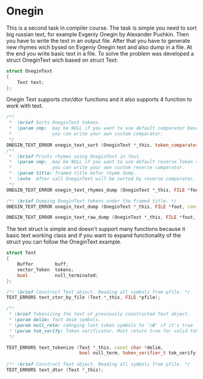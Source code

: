 # Onegin
This is a second task in compiler course. 
The task is simple you need to sort big russian text, for example Evgeniy Onegin by Alexander Pushkin. Then you have to write the text in an output file. After that you have to generate new rhymes wich bysed on Evgeniy Onegin text and also dump in a file. At the end you write basic text in a file.
To solve the problem was developed a struct OneginText wich based on struct Text:
```C++
struct OneginText
{
    Text text;
};
```
Onegin Text supports ctor/dtor functions and it also supports 4 function to work with text.
```C++
/*!
 *  \brief Sorts OneginText tokens.
 *  \param cmp:  may be NULL if you want to use default comparator based on strcmp or 
 *               you can write your own custom comparator.
 */
ONEGIN_TEXT_ERROR onegin_text_sort (OneginText *_this, token_comparator_t cmp);
/*!
 *  \brief Prints rhymes using OneginText in fout.
 *  \param cmp:  may be NULL if you want to use default reverse Token comparator or 
 *               you can write your own custom reverse comparator.
 *  \param title: framed title befor rhyme dump.
 *  \note  After call OneginText will be sorted by reverse comporator, because the rhyme printing alorithm need it. 
 */
ONEGIN_TEXT_ERROR onegin_text_rhymes_dump (OneginText *_this, FILE *fout, const char *title, token_comparator_t cmp);

/*! \brief Dumping OneginText tekens under the framed title. */
ONEGIN_TEXT_ERROR onegin_text_dump (OneginText *_this, FILE *fout, const char *title);

ONEGIN_TEXT_ERROR onegin_text_raw_dump (OneginText *_this, FILE *fout, const char *title);
```
The text struct is simple and doesn't support many functions because it basic text working class and if you want to expand functionality of the struct you can follow the OneginText example.
```C++
struct Text
{
    Buffer        buff;
    vector_Token  tokens;
    bool          null_terminated;
};

/*! \brief Construct Text object. Reading all symbols from pfile. */
TEXT_ERRORS text_ctor_by_file (Text *_this, FILE *pfile);

/*! 
 * \brief Tokenizing the text of previously constructed Text object. 
 * \param delim: Text deim symbols.
 * \param null_retm: cahnging last token symbols to '\0' if it's true
 * \param tok_verify: Token verificator. Must return true for valid tokens, invalid tokens will be ignored. 
 */

TEXT_ERRORS text_tokenize (Text *_this, const char *delim, 
                           bool null_term, token_verifier_t tok_verify);
                           
/*! \brief Construct Text object. Reading all symbols from pfile. */
TEXT_ERRORS text_dtor (Text *_this);
```

